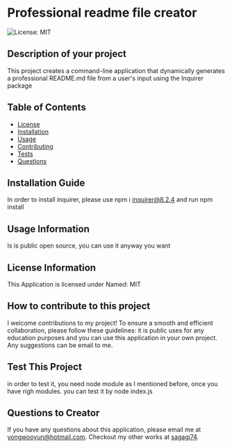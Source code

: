 # Professional readme file creator

  ![License: MIT](https://img.shields.io/badge/License-MIT-red.svg)

## Description of your project

This project creates a command-line application that dynamically generates a professional README.md file from a user's input using the Inquirer package

## Table of Contents

- [License](#license)
- [Installation](#installation)
- [Usage](#usage)
- [Contributing](#contributing)
- [Tests](#tests)
- [Questions](#questions)



## Installation Guide 

In order to install inquirer, please use npm i inquirer@8.2.4 and run npm install

## Usage Information

Is is public open source, you can use it anyway you want

## License Information

This Application is licensed under Named: MIT

## How to contribute to this project

I welcome contributions to my project! To ensure a smooth and efficient collaboration, please follow these guidelines: it is public uses for any education purposes and you can use this application in your own project. Any suggestions can be email to me.

## Test This Project

in order to test it, you need node module as I mentioned before, once you have righ modules. you can test it by node index.js

## Questions to Creator

If you have any questions about this application, please email me at yongwooyun@hotmail.com. Checkout my other works at [sagagi74](https://github.com/sagagi74).

